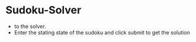 # Sudoku-Solver
* to the solver.
* Enter the stating state of the sudoku and click submit to get the solution  


